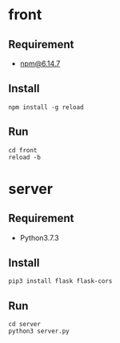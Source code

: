 # front

## Requirement

- npm@6.14.7

## Install

`npm install -g reload`

## Run

```
cd front
reload -b
```

# server

## Requirement

- Python3.7.3

## Install

`pip3 install flask flask-cors`

## Run

```
cd server
python3 server.py
```
